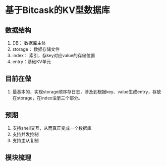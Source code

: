 
# 基于Bitcask的KV型数据库

## 数据结构
1. DB： 数据库主体
2. storage： 数据存储文件
3. index： 索引，存key对应value的存储位置
4. entry：基础KV单元


## 目前在做
1. 最基本的，实现storage顺序存日志，涉及到根据key、value生成entry，存放在storage，在index注册三个部分。

## 预期
1. 支持shell交互，从而真正变成一个数据库
2. 支持并发控制
3. 支持主从复制


## 模块梳理

